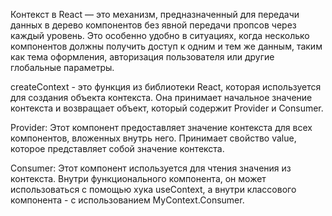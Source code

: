 Контекст в React — это механизм, предназначенный для передачи данных в дерево компонентов без явной передачи пропсов через каждый уровень. Это особенно удобно в ситуациях, когда несколько компонентов должны получить доступ к одним и тем же данным, таким как тема оформления, авторизация пользователя или другие глобальные параметры.

createContext - это функция из библиотеки React, которая используется для создания объекта контекста. Она принимает начальное значение контекста и возвращает объект, который содержит Provider и Consumer.

Provider: Этот компонент предоставляет значение контекста для всех компонентов, вложенных внутрь него. Принимает свойство value, которое представляет собой значение контекста.

Consumer: Этот компонент используется для чтения значения из контекста. Внутри функционального компонента, он может использоваться с помощью хука useContext, а внутри классового компонента - с использованием MyContext.Consumer.
